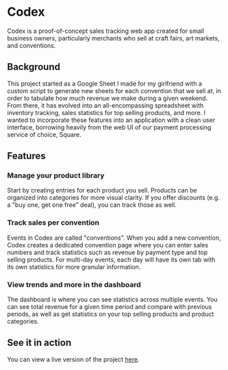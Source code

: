 # Codex

Codex is a proof-of-concept sales tracking web app created for small business owners, particularly merchants who sell at craft fairs, art markets, and conventions.

## Background

This project started as a Google Sheet I made for my girlfriend with a custom script to generate new sheets for each convention that we sell at, in order to tabulate how much revenue we make during a given weekend. From there, it has evolved into an all-encompassing spreadsheet with inventory tracking, sales statistics for top selling products, and more. I wanted to incorporate these features into an application with a clean user interface, borrowing heavily from the web UI of our payment processing service of choice, Square.

## Features

### Manage your product library

Start by creating entries for each product you sell. Products can be organized into categories for more visual clarity. If you offer discounts (e.g. a "buy one, get one free" deal), you can track those as well.

### Track sales per convention

Events in Codex are called "conventions". When you add a new convention, Codex creates a dedicated convention page where you can enter sales numbers and track statistics such as revenue by payment type and top selling products. For multi-day events, each day will have its own tab with its own statistics for more granular information.

### View trends and more in the dashboard

The dashboard is where you can see statistics across multiple events. You can see total revenue for a given time period and compare with previous periods, as well as get statistics on your top selling products and product categories.

## See it in action

You can view a live version of the project [here](https://codex-one-sable.vercel.app/).
